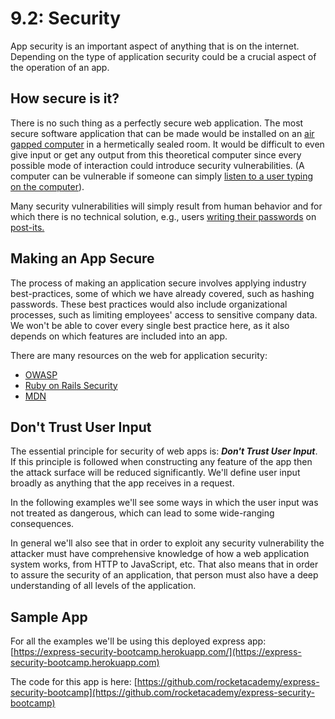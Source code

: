 # 9.2: Security

App security is an important aspect of anything that is on the internet. Depending on the type of application security could be a crucial aspect of the operation of an app.

## How secure is it?

There is no such thing as a perfectly secure web application. The most secure software application that can be made would be installed on an [air gapped computer](https://en.wikipedia.org/wiki/Air\_gap\_\(networking\)) in a hermetically sealed room. It would be difficult to even give input or get any output from this theoretical computer since every possible mode of interaction could introduce security vulnerabilities. (A computer can be vulnerable if someone can simply [listen to a user typing on the computer](https://en.wikipedia.org/wiki/Acoustic\_cryptanalysis)).

Many security vulnerabilities will simply result from human behavior and for which there is no technical solution, e.g., users [writing their passwords](https://arstechnica.com/information-technology/2015/04/hacked-french-network-exposed-its-own-passwords-during-tv-interview/) on [post-its.](https://www.vice.com/en/article/qvwmx5/the-agency-that-messed-up-hawaiis-nuclear-alert-keeps-passwords-on-post-its-vgtrn)

## Making an App Secure

The process of making an application secure involves applying industry best-practices, some of which we have already covered, such as hashing passwords. These best practices would also include organizational processes, such as limiting employees' access to sensitive company data. We won't be able to cover every single best practice here, as it also depends on which features are included into an app.

There are many resources on the web for application security:

* [OWASP](https://owasp.org/www-project-top-ten/)
* [Ruby on Rails Security](https://guides.rubyonrails.org/security.html)
* [MDN](https://developer.mozilla.org/en-US/docs/Web/Security)

## Don't Trust User Input

The essential principle for security of web apps is: _**Don't Trust User Input**_. If this principle is followed when constructing any feature of the app then the attack surface will be reduced significantly. We'll define user input broadly as anything that the app receives in a request.

In the following examples we'll see some ways in which the user input was not treated as dangerous, which can lead to some wide-ranging consequences.

In general we'll also see that in order to exploit any security vulnerability the attacker must have comprehensive knowledge of how a web application system works, from HTTP to JavaScript, etc. That also means that in order to assure the security of an application, that person must also have a deep understanding of all levels of the application.

## Sample App

For all the examples we'll be using this deployed express app: [https://express-security-bootcamp.herokuapp.com/](https://express-security-bootcamp.herokuapp.com)

The code for this app is here: [https://github.com/rocketacademy/express-security-bootcamp](https://github.com/rocketacademy/express-security-bootcamp)
